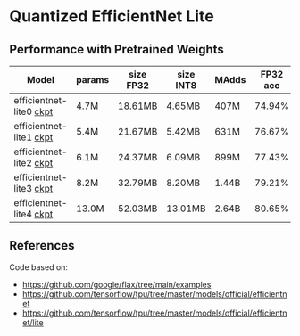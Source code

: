 # Quantized EfficientNet Lite

## Performance with Pretrained Weights
|**Model** | **params** | **size FP32** | **size INT8** | **MAdds** | **FP32 acc** | **FP32 acc finetuned** | **INT8 acc** | **INT8 acc finetuned** |
|------|-----|-------|-------|-----|-------|-------|------|------|
|efficientnet-lite0 [ckpt](https://storage.googleapis.com/cloud-tpu-checkpoints/efficientnet/lite/efficientnet-lite0.tar.gz) | 4.7M | 18.61MB | 4.65MB | 407M |  74.94% | [75.40%](https://tensorboard.dev/experiment/BRj9fv5PR0yAWkD4z0p5FQ/) | 74.22% | [75.43%](https://tensorboard.dev/experiment/L2wx6i0dRly0LTG3sA9qpg) |
|efficientnet-lite1 [ckpt](https://storage.googleapis.com/cloud-tpu-checkpoints/efficientnet/lite/efficientnet-lite1.tar.gz) | 5.4M | 21.67MB | 5.42MB | 631M |  76.67% | [76.94%](https://tensorboard.dev/experiment/QRMPo8cVQRqk01JbKZOMjw/) | 76.31% | [76.89%](https://tensorboard.dev/experiment/oXPvlPrSQkKyZlivUrby7w/) |
|efficientnet-lite2 [ckpt](https://storage.googleapis.com/cloud-tpu-checkpoints/efficientnet/lite/efficientnet-lite2.tar.gz) | 6.1M | 24.37MB | 6.09MB | 899M |  77.43% | [77.84%](https://tensorboard.dev/experiment/DZXKGFneSoW8rj5qZZz3LQ/) | 76.91% | [77.79%](https://tensorboard.dev/experiment/KMC8ULhbQviDC5LN1aj4dA/) |
|efficientnet-lite3 [ckpt](https://storage.googleapis.com/cloud-tpu-checkpoints/efficientnet/lite/efficientnet-lite3.tar.gz) | 8.2M | 32.79MB | 8.20MB |1.44B | 79.21% | [79.45%](https://tensorboard.dev/experiment/dD3zay4XTYm6ltpNTGocDg/) | 78.87% | |
|efficientnet-lite4 [ckpt](https://storage.googleapis.com/cloud-tpu-checkpoints/efficientnet/lite/efficientnet-lite4.tar.gz) | 13.0M | 52.03MB | 13.01MB |2.64B | 80.65% | [80.97%](https://tensorboard.dev/experiment/4VwTvygFQ2WFG74GlF8Tqw/) | 80.47% | [80.92%](https://tensorboard.dev/experiment/G6PJWXMRQyiAMZCEyVfVsA/) |

## References

Code based on:
- https://github.com/google/flax/tree/main/examples
- https://github.com/tensorflow/tpu/tree/master/models/official/efficientnet
- https://github.com/tensorflow/tpu/tree/master/models/official/efficientnet/lite
